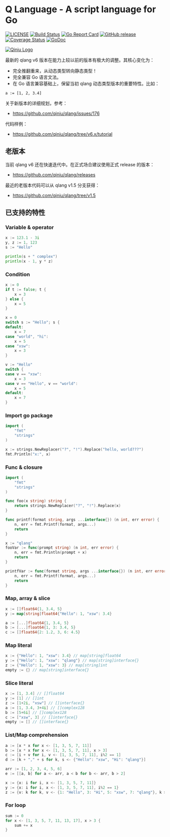 Q Language - A script language for Go
========

[![LICENSE](https://img.shields.io/github/license/qiniu/qlang.svg)](https://github.com/qiniu/qlang/blob/master/LICENSE)
[![Build Status](https://travis-ci.org/qiniu/qlang.png?branch=master)](https://travis-ci.org/qiniu/qlang)
[![Go Report Card](https://goreportcard.com/badge/github.com/qiniu/qlang)](https://goreportcard.com/report/github.com/qiniu/qlang)
[![GitHub release](https://img.shields.io/github/v/tag/qiniu/qlang.svg?label=release)](https://github.com/qiniu/qlang/releases)
[![Coverage Status](https://codecov.io/gh/qiniu/qlang/branch/master/graph/badge.svg)](https://codecov.io/gh/qiniu/qlang)
[![GoDoc](https://img.shields.io/badge/Godoc-reference-blue.svg)](https://godoc.org/github.com/qiniu/qlang)

[![Qiniu Logo](http://open.qiniudn.com/logo.png)](http://www.qiniu.com/)

最新的 qlang v6 版本在能力上较以前的版本有极大的调整。其核心变化为：

- 完全推翻重来，从动态类型转向静态类型！
- 完全兼容 Go 语言文法。
- 在 Go 语言兼容基础上，保留当初 qlang 动态类型版本的重要特性。比如：

```
a := [1, 2, 3.4]
```

关于新版本的详细规划，参考：

* https://github.com/qiniu/qlang/issues/176

代码样例：

* https://github.com/qiniu/qlang/tree/v6.x/tutorial

## 老版本

当前 qlang v6 还在快速迭代中。在正式场合建议使用正式 release 的版本：

* https://github.com/qiniu/qlang/releases

最近的老版本代码可以从 qlang v1.5 分支获得：

* https://github.com/qiniu/qlang/tree/v1.5

## 已支持的特性

### Variable & operator

```go
x := 123.1 - 3i
y, z := 1, 123
s := "Hello"

println(s + " complex")
println(x - 1, y * z)
```

### Condition

```go
x := 0
if t := false; t {
    x = 3
} else {
    x = 5
}

x = 0
switch s := "Hello"; s {
default:
    x = 7
case "world", "hi":
    x = 5
case "xsw":
    x = 3
}

v := "Hello"
switch {
case v == "xsw":
    x = 3
case v == "Hello", v == "world":
    x = 5
default:
    x = 7
}
```

### Import go package

```go
import (
    "fmt"
    "strings"
)

x := strings.NewReplacer("?", "!").Replace("hello, world???")
fmt.Println("x:", x)
```

### Func & closure

```go
import (
    "fmt"
    "strings"
)

func foo(x string) string {
    return strings.NewReplacer("?", "!").Replace(x)
}

func printf(format string, args ...interface{}) (n int, err error) {
    n, err = fmt.Printf(format, args...)
    return
}

x := "qlang"
fooVar := func(prompt string) (n int, err error) {
    n, err = fmt.Println(prompt + x)
    return
}

printfVar := func(format string, args ...interface{}) (n int, err error) {
    n, err = fmt.Printf(format, args...)
    return
}
```

### Map, array & slice

```go
x := []float64{1, 3.4, 5}
y := map[string]float64{"Hello": 1, "xsw": 3.4}

a := [...]float64{1, 3.4, 5}
b := [...]float64{1, 3: 3.4, 5}
c := []float64{2: 1.2, 3, 6: 4.5}
```

### Map literal

```go
x := {"Hello": 1, "xsw": 3.4} // map[string]float64
y := {"Hello": 1, "xsw": "qlang"} // map[string]interface{}
z := {"Hello": 1, "xsw": 3} // map[string]int
empty := {} // map[string]interface{}
```

### Slice literal

```go
x := [1, 3.4] // []float64
y := [1] // []int
z := [1+2i, "xsw"] // []interface{}
a := [1, 3.4, 3+4i] // []complex128
b := [5+6i] // []complex128
c := ["xsw", 3] // []interface{}
empty := [] // []interface{}
```

### List/Map comprehension

```go
a := [x * x for x <- [1, 3, 5, 7, 11]]
b := [x * x for x <- [1, 3, 5, 7, 11], x > 3]
c := [i + v for i, v <- [1, 3, 5, 7, 11], i%2 == 1]
d := [k + "," + s for k, s <- {"Hello": "xsw", "Hi": "qlang"}]

arr := [1, 2, 3, 4, 5, 6]
e := [[a, b] for a <- arr, a < b for b <- arr, b > 2]

x := {x: i for i, x <- [1, 3, 5, 7, 11]}
y := {x: i for i, x <- [1, 3, 5, 7, 11], i%2 == 1}
z := {v: k for k, v <- {1: "Hello", 3: "Hi", 5: "xsw", 7: "qlang"}, k > 3}
```

### For loop

```go
sum := 0
for x <- [1, 3, 5, 7, 11, 13, 17], x > 3 {
    sum += x
}
```
